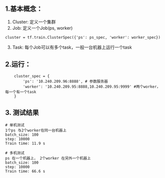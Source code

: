 ﻿##  1.基本概念：

1. Cluster:  定义一个集群
2. Job:  定义一个Job(ps, worker)
```
cluster = tf.train.ClusterSpec({'ps': ps_spec, 'worker': worker_spec})
```

3. Task: 每个Job可以有多个task，一般一台机器上运行一个task

##  2.运行：


```
	cluster_spec = {
		'ps': '10.240.209.96:8888', # 参数服务器
		'worker': '10.240.209.95:8888,10.240.209.95:9999' #两个worker，每一个有一个task
	}
```

## 3. 测试结果
```
# 单机测试
1个ps 与2个worker在同一台机器上
batch_size: 100
step: 10000
Train time: 11.9 s

# 多机测试
ps 在一个机器上， 2个worker 在另外一个机器上
batch_size: 100
step: 10000
Train time: 66.6 s
```